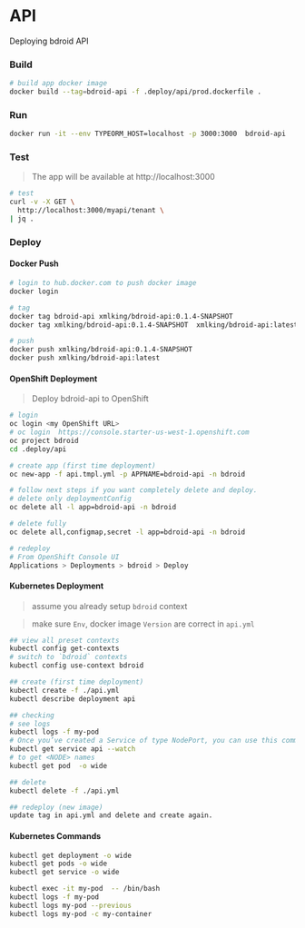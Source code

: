 API
===
Deploying bdroid API

### Build
```bash
# build app docker image
docker build --tag=bdroid-api -f .deploy/api/prod.dockerfile . 
```

### Run
```bash
docker run -it --env TYPEORM_HOST=localhost -p 3000:3000  bdroid-api
```

### Test

> The app will be available at http://localhost:3000

```bash
# test
curl -v -X GET \
  http://localhost:3000/myapi/tenant \
| jq .
```


### Deploy

#### Docker Push
```bash
# login to hub.docker.com to push docker image
docker login

# tag
docker tag bdroid-api xmlking/bdroid-api:0.1.4-SNAPSHOT
docker tag xmlking/bdroid-api:0.1.4-SNAPSHOT  xmlking/bdroid-api:latest

# push
docker push xmlking/bdroid-api:0.1.4-SNAPSHOT
docker push xmlking/bdroid-api:latest
```

#### OpenShift Deployment
> Deploy bdroid-api to OpenShift

```bash
# login
oc login <my OpenShift URL>
# oc login  https://console.starter-us-west-1.openshift.com
oc project bdroid
cd .deploy/api

# create app (first time deployment)
oc new-app -f api.tmpl.yml -p APPNAME=bdroid-api -n bdroid

# follow next steps if you want completely delete and deploy.
# delete only deploymentConfig
oc delete all -l app=bdroid-api -n bdroid

# delete fully
oc delete all,configmap,secret -l app=bdroid-api -n bdroid

# redeploy
# From OpenShift Console UI
Applications > Deployments > bdroid > Deploy 
```
 
#### Kubernetes Deployment
> assume you already setup `bdroid` context

> make sure  `Env`, docker image `Version` are correct in `api.yml`

```bash
## view all preset contexts
kubectl config get-contexts
# switch to `bdroid` contexts
kubectl config use-context bdroid

## create (first time deployment)
kubectl create -f ./api.yml
kubectl describe deployment api

## checking
# see logs
kubectl logs -f my-pod
# Once you’ve created a Service of type NodePort, you can use this command to find the NodePort
kubectl get service api --watch
# to get <NODE> names 
kubectl get pod  -o wide

## delete
kubectl delete -f ./api.yml

## redeploy (new image)
update tag in api.yml and delete and create again.
```

#### Kubernetes Commands 
```bash
kubectl get deployment -o wide
kubectl get pods -o wide
kubectl get service -o wide

kubectl exec -it my-pod  -- /bin/bash
kubectl logs -f my-pod
kubectl logs my-pod --previous 
kubectl logs my-pod -c my-container
```


